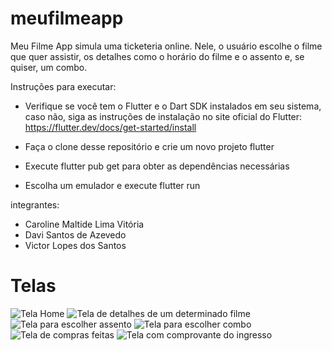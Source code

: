 # meufilmeapp

Meu Filme App simula uma ticketeria online. 
Nele, o usuário escolhe o filme que quer assistir, os detalhes como o horário do filme e o assento e, se quiser, um combo.

Instruções para executar:
- Verifique se você tem o Flutter e o Dart SDK instalados em seu sistema, caso não, siga as instruções de instalação no site oficial do Flutter: https://flutter.dev/docs/get-started/install

- Faça o clone desse repositório e crie um novo projeto flutter 

- Execute flutter pub get para obter as dependências necessárias 

- Escolha um emulador e execute flutter run 


integrantes:
  - Caroline Maltide Lima Vitória
  - Davi Santos de Azevedo
  - Victor Lopes dos Santos 

# Telas
![Tela Home](C:\Users\Carol\meufilmeapp\screenshots\pagDeCompras.png)
![Tela de detalhes de um determinado filme](screenshots\pagDetalheFilme.png)
![Tela para escolher assento](screenshots\pagDeEscolherAssento.png)
![Tela para escolher combo](screenshots\pagDeEscolherCombo.png)
![Tela de compras feitas](screenshots\pagDeCompras.png)
![Tela com comprovante do ingresso](screenshots\pagDeComprovante.png)
